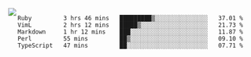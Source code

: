 

<a href="https://github.com/anuraghazra/github-readme-stats">
  <img align="left" src="https://github-readme-stats.vercel.app/api?username=kfly8&count_private=true&show_icons=true&theme=calm" />
</a>


<!--START_SECTION:waka-->
```text
Ruby         3 hrs 46 mins   █████████▒░░░░░░░░░░░░░░░   37.01 % 
VimL         2 hrs 12 mins   █████▒░░░░░░░░░░░░░░░░░░░   21.73 % 
Markdown     1 hr 12 mins    ███░░░░░░░░░░░░░░░░░░░░░░   11.87 % 
Perl         55 mins         ██▒░░░░░░░░░░░░░░░░░░░░░░   09.10 % 
TypeScript   47 mins         ██░░░░░░░░░░░░░░░░░░░░░░░   07.71 % 
```
<!--END_SECTION:waka-->
